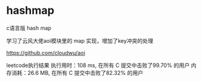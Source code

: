 # hashmap

c语言版 hash map

学习了云风大佬aoi模块里的 map 实现，增加了key冲突的处理

https://github.com/cloudwu/aoi

leetcode执行结果
执行用时：108 ms, 在所有 C 提交中击败了99.70% 的用户
内存消耗：26.6 MB, 在所有 C 提交中击败了82.32% 的用户

